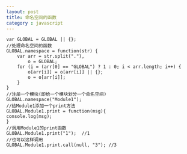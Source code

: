 ```yaml
---
layout: post
title: 命名空间的函数
category : javascript
---
```







    var GLOBAL = GLOBAL || {};
    //处理命名空间的函数
    GLOBAL.namespace = function(str) {
	    var arr = str.split("."),
	    	o = GLOBAL;
	    for (i = (arr[0] == "GLOBAL") ? 1 : 0; i < arr.length; i++) {
	    	o[arr[i]] = o[arr[i]] || {};
	    	o = o[arr[i]];
	    }
    }
    //注册一个模块(即给一个模块划分一个命名空间)
    GLOBAL.namespace("Module1");
    //给Module1添加一个print方法
    GLOBAL.Module1.print = function(msg){
    console.log(msg);
    }
    //调用Module1的print函数
    GLOBAL.Module1.print("1");  //1
    //也可以这样调用
    GLOBAL.Module1.print.call(null, "3"); //3